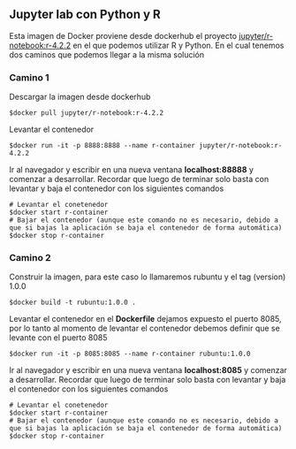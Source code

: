 ## Jupyter lab con Python y R
Esta imagen de Docker proviene desde dockerhub el proyecto [jupyter/r-notebook:r-4.2.2](https://hub.docker.com/layers/jupyter/r-notebook/r-4.2.2/images/sha256-4f134ddb729d65c3646ef7c8692d716da3d390e18c017ef0d4d237acfd784e44?context=explore) en el que podemos utilizar R y Python. En el cual tenemos dos caminos que podemos llegar a la misma solución

### Camino 1
Descargar la imagen desde dockerhub
```console
$docker pull jupyter/r-notebook:r-4.2.2
```
Levantar el contenedor
```console
$docker run -it -p 8888:8888 --name r-container jupyter/r-notebook:r-4.2.2
```
Ir al navegador y escribir en una nueva ventana **localhost:88888** y comenzar a desarrollar. Recordar que luego de terminar solo basta con levantar y baja el contenedor con los siguientes comandos
```console
# Levantar el conetenedor
$docker start r-container
# Bajar el contenedor (aunque este comando no es necesario, debido a que si bajas la aplicación se baja el contenedor de forma automática)
$docker stop r-container
```

### Camino 2
Construir la imagen, para este caso lo llamaremos rubuntu y el tag (version) 1.0.0
```console
$docker build -t rubuntu:1.0.0 .
```
Levantar el contenedor en el **Dockerfile** dejamos expuesto el puerto 8085, por lo tanto al momento de levantar el contenedor debemos definir que se levante con el puerto 8085
```console
$docker run -it -p 8085:8085 --name r-container rubuntu:1.0.0
```
Ir al navegador y escribir en una nueva ventana **localhost:8085** y comenzar a desarrollar. Recordar que luego de terminar solo basta con levantar y baja el contenedor con los siguientes comandos
```console
# Levantar el conetenedor
$docker start r-container
# Bajar el contenedor (aunque este comando no es necesario, debido a que si bajas la aplicación se baja el contenedor de forma automática)
$docker stop r-container
```

